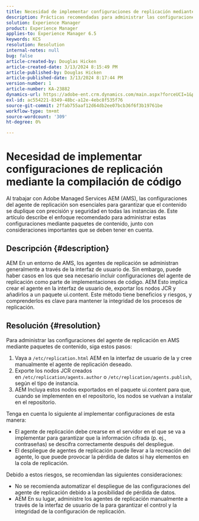 ```yaml
---
title: Necesidad de implementar configuraciones de replicación mediante la compilación de código
description: Prácticas recomendadas para administrar las configuraciones del agente de replicación en entornos de AMS
solution: Experience Manager
product: Experience Manager
applies-to: Experience Manager 6.5
keywords: KCS
resolution: Resolution
internal-notes: null
bug: false
article-created-by: Douglas Hicken
article-created-date: 3/13/2024 8:15:49 PM
article-published-by: Douglas Hicken
article-published-date: 3/13/2024 8:17:44 PM
version-number: 1
article-number: KA-23882
dynamics-url: https://adobe-ent.crm.dynamics.com/main.aspx?forceUCI=1&pagetype=entityrecord&etn=knowledgearticle&id=c387107a-76e1-ee11-904c-00224806b7b2
exl-id: ac554221-8349-48bc-a12e-4ebc8f535f76
source-git-commit: 2ffab755aaf12d64db2ee07bcb36f6f3b19761be
workflow-type: tm+mt
source-wordcount: '309'
ht-degree: 0%

---
```


# Necesidad de implementar configuraciones de replicación mediante la compilación de código


Al trabajar con Adobe Managed Services AEM (AMS), las configuraciones del agente de replicación son esenciales para garantizar que el contenido se duplique con precisión y seguridad en todas las instancias de. Este artículo describe el enfoque recomendado para administrar estas configuraciones mediante paquetes de contenido, junto con consideraciones importantes que se deben tener en cuenta.

## Descripción {#description}


AEM En un entorno de AMS, los agentes de replicación se administran generalmente a través de la interfaz de usuario de. Sin embargo, puede haber casos en los que sea necesario incluir configuraciones del agente de replicación como parte de implementaciones de código. AEM Esto implica crear el agente en la interfaz de usuario de, exportar los nodos JCR y añadirlos a un paquete ui.content. Este método tiene beneficios y riesgos, y comprenderlos es clave para mantener la integridad de los procesos de replicación.


## Resolución {#resolution}


Para administrar las configuraciones del agente de replicación en AMS mediante paquetes de contenido, siga estos pasos:

1. Vaya a `/etc/replication.html` AEM en la interfaz de usuario de la y cree manualmente el agente de replicación deseado.
2. Exporte los nodos JCR creados en `/etc/replication/agents.author` o `/etc/replication/agents.publish`, según el tipo de instancia.
3. AEM Incluya estos nodos exportados en el paquete ui.content para que, cuando se implementen en el repositorio, los nodos se vuelvan a instalar en el repositorio.


Tenga en cuenta lo siguiente al implementar configuraciones de esta manera:

- El agente de replicación debe crearse en el servidor en el que se va a implementar para garantizar que la información cifrada (p. ej., contraseñas) se descifra correctamente después del despliegue.
- El despliegue de agentes de replicación puede llevar a la recreación del agente, lo que puede provocar la pérdida de datos si hay elementos en la cola de replicación.


Debido a estos riesgos, se recomiendan las siguientes consideraciones:

- No se recomienda automatizar el despliegue de las configuraciones del agente de replicación debido a la posibilidad de pérdida de datos.
- AEM En su lugar, administre los agentes de replicación manualmente a través de la interfaz de usuario de la para garantizar el control y la integridad de la configuración de replicación.
